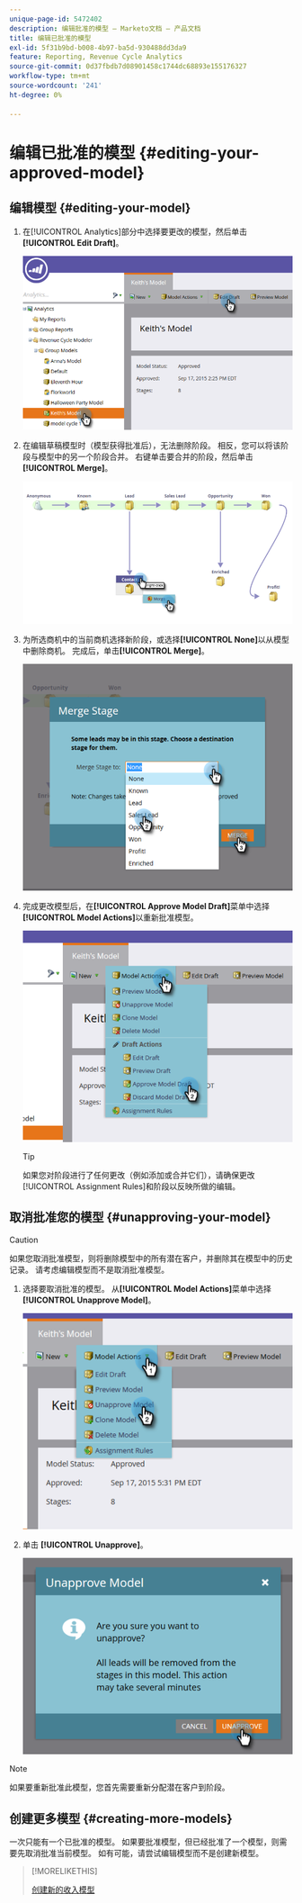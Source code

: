 ```yaml
---
unique-page-id: 5472402
description: 编辑批准的模型 — Marketo文档 — 产品文档
title: 编辑已批准的模型
exl-id: 5f31b9bd-b008-4b97-ba5d-930488dd3da9
feature: Reporting, Revenue Cycle Analytics
source-git-commit: 0d37fbdb7d08901458c1744dc68893e155176327
workflow-type: tm+mt
source-wordcount: '241'
ht-degree: 0%

---
```


# 编辑已批准的模型 {#editing-your-approved-model}

## 编辑模型 {#editing-your-model}

1. 在[!UICONTROL Analytics]部分中选择要更改的模型，然后单击&#x200B;**[!UICONTROL Edit Draft]**。

   ![](assets/one.png)

1. 在编辑草稿模型时（模型获得批准后），无法删除阶段。 相反，您可以将该阶段与模型中的另一个阶段合并。 右键单击要合并的阶段，然后单击&#x200B;**[!UICONTROL Merge]**。

   ![](assets/two.png)

1. 为所选商机中的当前商机选择新阶段，或选择&#x200B;**[!UICONTROL None]**&#x200B;以从模型中删除商机。 完成后，单击&#x200B;**[!UICONTROL Merge]**。

   ![](assets/three.png)

1. 完成更改模型后，在&#x200B;**[!UICONTROL Approve Model Draft]**&#x200B;菜单中选择&#x200B;**[!UICONTROL Model Actions]**&#x200B;以重新批准模型。

   ![](assets/four.png)

   >[!TIP]
   >
   >如果您对阶段进行了任何更改（例如添加或合并它们），请确保更改[!UICONTROL Assignment Rules]和阶段以反映所做的编辑。

## 取消批准您的模型 {#unapproving-your-model}

>[!CAUTION]
>
>如果您取消批准模型，则将删除模型中的所有潜在客户，并删除其在模型中的历史记录。 请考虑编辑模型而不是取消批准模型。

1. 选择要取消批准的模型。 从&#x200B;**[!UICONTROL Model Actions]**&#x200B;菜单中选择&#x200B;**[!UICONTROL Unapprove Model]**。

   ![](assets/five.png)

1. 单击 **[!UICONTROL Unapprove]**。

   ![](assets/six.png)

>[!NOTE]
>
>如果要重新批准此模型，您首先需要重新分配潜在客户到阶段。

## 创建更多模型 {#creating-more-models}

一次只能有一个已批准的模型。 如果要批准模型，但已经批准了一个模型，则需要先取消批准当前模型。 如有可能，请尝试编辑模型而不是创建新模型。

>[!MORELIKETHIS]
>
>[创建新的收入模型](/help/marketo/product-docs/reporting/revenue-cycle-analytics/revenue-cycle-models/create-a-new-revenue-model.md)
